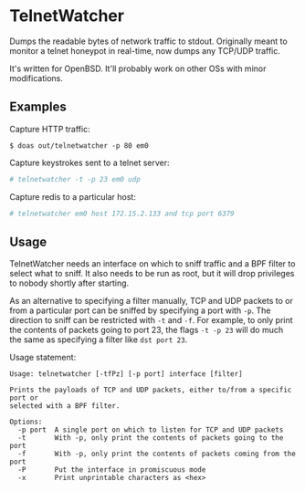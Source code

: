 TelnetWatcher
=============

Dumps the readable bytes of network traffic to stdout.  Originally meant to
monitor a telnet honeypot in real-time, now dumps any TCP/UDP traffic.

It's written for OpenBSD.  It'll probably work on other OSs with minor
modifications.

Examples
--------
Capture HTTP traffic:
```
$ doas out/telnetwatcher -p 80 em0
```

Capture keystrokes sent to a telnet server:
```bash
# telnetwatcher -t -p 23 em0 udp
```

Capture redis to a particular host:
```bash
# telnetwatcher em0 host 172.15.2.133 and tcp port 6379
```

Usage
-----
TelnetWatcher needs an interface on which to sniff traffic and a BPF filter to
select what to sniff.  It also needs to be run as root, but it will drop
privileges to nobody shortly after starting.

As an alternative to specifying a filter manually, TCP and UDP packets to or
from a particular port can be sniffed by specifying a port with `-p`.  The
direction to sniff can be restricted with `-t` and `-f`.  For example, to
only print the contents of packets going to port 23, the flags `-t -p 23` will
do much the same as specifying a filter like `dst port 23`.

Usage statement:
```
Usage: telnetwatcher [-tfPz] [-p port] interface [filter]

Prints the payloads of TCP and UDP packets, either to/from a specific port or
selected with a BPF filter.

Options:
  -p port  A single port on which to listen for TCP and UDP packets
  -t       With -p, only print the contents of packets going to the port
  -f       With -p, only print the contents of packets coming from the port
  -P       Put the interface in promiscuous mode
  -x       Print unprintable characters as <hex>
```

